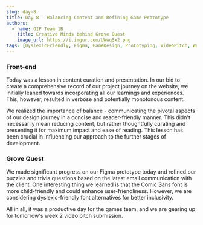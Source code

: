 ```yaml
---
slug: day-8
title: Day 8 - Balancing Content and Refining Game Prototype
authors:
  - name: OIP Team 1B
    title: Creative Minds behind Grove Quest
    image_url: https://i.imgur.com/UWwqSx2.png
tags: [DyslexicFriendly, Figma, GameDesign, Prototyping, VideoPitch, WebDesign]
---
```


### Front-end

Today was a lesson in content curation and presentation. In our bid to create a comprehensive record of our project journey on the website, we initially leaned towards incorporating all our learnings and experiences. This, however, resulted in verbose and potentially monotonous content.

We realized the importance of balance - communicating the pivotal aspects of our design journey in a concise and reader-friendly manner. This didn't necessarily mean reducing content, but rather thoughtfully curating and presenting it for maximum impact and ease of reading. This lesson has been crucial in influencing our approach to the further stages of development.

### Grove Quest

We made significant progress on our Figma prototype today and refined our puzzles and trivia questions based on the latest email communication with the client. One interesting thing we learned is that the Comic Sans font is more child-friendly and could enhance user-friendliness. However, we are considering dyslexic-friendly font alternatives for better inclusivity.

All in all, it was a productive day for the games team, and we are gearing up for tomorrow's week 2 video pitch submission.
